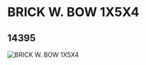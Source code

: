 # BRICK W. BOW 1X5X4
## 14395
![BRICK W. BOW 1X5X4](https://lc-www-live-s.legocdn.com/media/bricks/5/2/6044725.jpg)